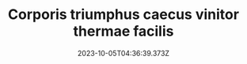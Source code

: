 ---
title: "Corporis triumphus caecus vinitor thermae facilis"
date: 2023-10-05T04:36:39.373Z
permalink: "/corporis-triumphus-caecus-vinitor-thermae-facilis/"
---